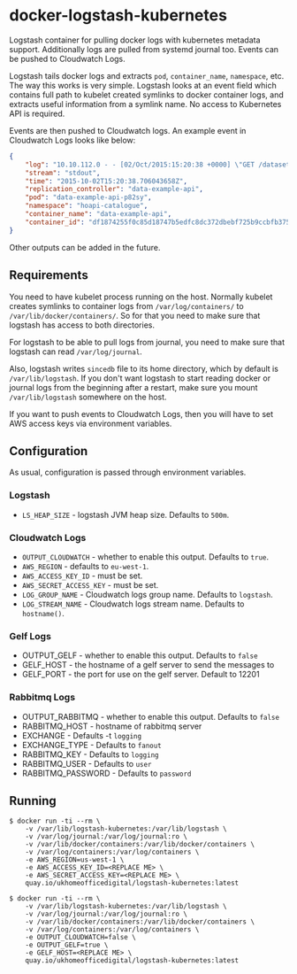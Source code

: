 # docker-logstash-kubernetes

Logstash container for pulling docker logs with kubernetes metadata support.
Additionally logs are pulled from systemd journal too. Events can be pushed to
Cloudwatch Logs.

Logstash tails docker logs and extracts `pod`, `container_name`, `namespace`,
etc. The way this works is very simple. Logstash looks at an event field which
contains full path to kubelet created symlinks to docker container logs, and
extracts useful information from a symlink name. No access to Kubernetes API
is required.

Events are then pushed to Cloudwatch logs. An example event in Cloudwatch Logs
looks like below:

```json
{
    "log": "10.10.112.0 - - [02/Oct/2015:15:20:38 +0000] \"GET /dataset HTTP/1.1\" 200 2 \"-\" \"axios/0.5.4\" 6\n",
    "stream": "stdout",
    "time": "2015-10-02T15:20:38.706043658Z",
    "replication_controller": "data-example-api",
    "pod": "data-example-api-p82sy",
    "namespace": "hoapi-catalogue",
    "container_name": "data-example-api",
    "container_id": "df1874255f0c85d18747b5edfc8dc372dbebf725b9ccbfb37549f5f81bba8326"
}
```

Other outputs can be added in the future.

## Requirements

You need to have kubelet process running on the host. Normally kubelet creates
symlinks to container logs from `/var/log/containers/` to
`/var/lib/docker/containers/`. So for that you need to make sure that logstash
has access to both directories.

For logstash to be able to pull logs from journal, you need to make sure that
logstash can read `/var/log/journal`.

Also, logstash writes `sincedb` file to its home directory, which by default is
`/var/lib/logstash`. If you don't want logstash to start reading docker or
journal logs from the beginning after a restart, make sure you mount
`/var/lib/logstash` somewhere on the host.

If you want to push events to Cloudwatch Logs, then you will have to set AWS
access keys via environment variables.


## Configuration

As usual, configuration is passed through environment variables.

### Logstash

- `LS_HEAP_SIZE` - logstash JVM heap size. Defaults to `500m`.

### Cloudwatch Logs

- `OUTPUT_CLOUDWATCH` - whether to enable this output. Defaults to `true`.
- `AWS_REGION` - defaults to `eu-west-1`.
- `AWS_ACCESS_KEY_ID` - must be set.
- `AWS_SECRET_ACCESS_KEY` - must be set.
- `LOG_GROUP_NAME` - Cloudwatch logs group name. Defaults to `logstash`.
- `LOG_STREAM_NAME` - Cloudwatch logs stream name. Defaults to `hostname()`.

### Gelf Logs

- OUTPUT_GELF - whether to enable this output. Defaults to `false`
- GELF_HOST - the hostname of a gelf server to send the messages to 
- GELF_PORT - the port for use on the gelf server. Default to 12201

### Rabbitmq Logs

- OUTPUT_RABBITMQ - whether to enable this output. Defaults to `false`
- RABBITMQ_HOST - hostname of rabbitmq server
- EXCHANGE - Defaults -t `logging`
- EXCHANGE_TYPE - Defaults to `fanout`
- RABBITMQ_KEY - Defaults to `logging`
- RABBITMQ_USER - Defaults to `user`
- RABBITMQ_PASSWORD - Defaults to `password`

## Running

```
$ docker run -ti --rm \
    -v /var/lib/logstash-kubernetes:/var/lib/logstash \
    -v /var/log/journal:/var/log/journal:ro \
    -v /var/lib/docker/containers:/var/lib/docker/containers \
    -v /var/log/containers:/var/log/containers \
    -e AWS_REGION=us-west-1 \
    -e AWS_ACCESS_KEY_ID=<REPLACE ME> \
    -e AWS_SECRET_ACCESS_KEY=<REPLACE ME> \
    quay.io/ukhomeofficedigital/logstash-kubernetes:latest
```

```
$ docker run -ti --rm \
    -v /var/lib/logstash-kubernetes:/var/lib/logstash \
    -v /var/log/journal:/var/log/journal:ro \
    -v /var/lib/docker/containers:/var/lib/docker/containers \
    -v /var/log/containers:/var/log/containers \
    -e OUTPUT_CLOUDWATCH=false \
    -e OUTPUT_GELF=true \
    -e GELF_HOST=<REPLACE ME> \
    quay.io/ukhomeofficedigital/logstash-kubernetes:latest
```
